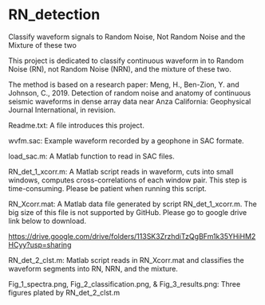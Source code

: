 # RN_detection
Classify waveform signals to Random Noise, Not Random Noise and the Mixture of these two

This project is dedicated to classify continuous waveform in to Random Noise (RN),
not Random Noise (NRN), and the mixture of these two. 

The method is based on a research paper:
Meng, H., Ben-Zion, Y. and Johnson, C., 2019. Detection of random noise and anatomy 
of continuous seismic waveforms in dense array data near Anza California: Geophysical 
Journal International, in revision.

Readme.txt: 
  A file introduces this project.

wvfm.sac: 
  Example waveform recorded by a geophone in SAC formate.

load_sac.m: 
  A Matlab function to read in SAC files.

RN_det_1_xcorr.m: 
  A Matlab script reads in waveform, cuts into small windows, computes 
  cross-correlations of each window pair. This step is time-consuming.
  Please be patient when running this script.

RN_Xcorr.mat: 
  A Matlab data file generated by script RN_det_1_xcorr.m. The big size of this file
  is not supported by GitHub. Please go to google drive link below to download.

  https://drive.google.com/drive/folders/113SK3ZrzhdiTzQgBFm1k35YHiHM2HCyy?usp=sharing

RN_det_2_clst.m: 
   Matlab script reads in RN_Xcorr.mat and classifies the waveform segments into
   RN, NRN, and the mixture.

Fig_1_spectra.png, Fig_2_classification.png, & Fig_3_results.png: 
   Three figures plated by RN_det_2_clst.m
